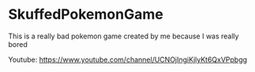 # SkuffedPokemonGame
This is a really bad pokemon game created by me because I was really bored

Youtube: https://www.youtube.com/channel/UCNOjIngiKjlyKt6QxVPpbgg
